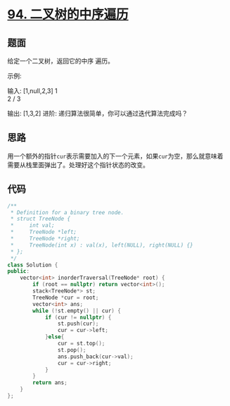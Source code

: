 # [94. 二叉树的中序遍历](https://leetcode-cn.com/problems/binary-tree-inorder-traversal/)

## 题面

给定一个二叉树，返回它的中序 遍历。

示例:

输入: [1,null,2,3]
   1
    \
     2
    /
   3

输出: [1,3,2]
进阶: 递归算法很简单，你可以通过迭代算法完成吗？

## 思路

用一个额外的指针`cur`表示需要加入的下一个元素，如果`cur`为空，那么就意味着需要从栈里面弹出了。处理好这个指针状态的改变。

## 代码

```c++
/**
 * Definition for a binary tree node.
 * struct TreeNode {
 *     int val;
 *     TreeNode *left;
 *     TreeNode *right;
 *     TreeNode(int x) : val(x), left(NULL), right(NULL) {}
 * };
 */
class Solution {
public:
    vector<int> inorderTraversal(TreeNode* root) {
        if (root == nullptr) return vector<int>();
        stack<TreeNode*> st;
        TreeNode *cur = root;
        vector<int> ans;
        while (!st.empty() || cur) {
            if (cur != nullptr) {
                st.push(cur);
                cur = cur->left;
            }else{
                cur = st.top();
                st.pop();
                ans.push_back(cur->val);
                cur = cur->right;
            }
        }
        return ans;
    }
};
```

